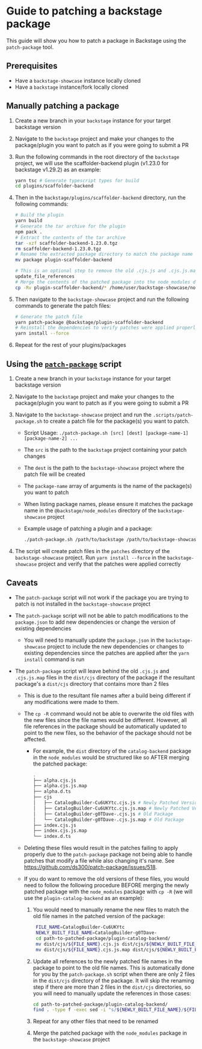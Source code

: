 # Guide to patching a backstage package

This guide will show you how to patch a package in Backstage using the `patch-package` tool.

## Prerequisites

- Have a `backstage-showcase` instance locally cloned
- Have a `backstage` instance/fork locally cloned

## Manually patching a package

1. Create a new branch in your `backstage` instance for your target backstage version
1. Navigate to the `backstage` project and make your changes to the package/plugin you want to patch as if you were going to submit a PR
1. Run the following commands in the root directory of the `backstage` project, we will use the scaffolder-backend plugin (v1.23.0 for backstage v1.29.2) as an example:

   ```bash
   yarn tsc # Generate typescript types for build
   cd plugins/scaffolder-backend
   ```

1. Then in the `backstage/plugins/scaffolder-backend` directory, run the following commands:

   ```bash
   # Build the plugin
   yarn build
   # Generate the tar archive for the plugin
   npm pack .
   # Extract the contents of the tar archive
   tar -xzf scaffolder-backend-1.23.0.tgz
   rm scaffolder-backend-1.23.0.tgz
   # Rename the extracted package directory to match the package name in the @backstage/node_modules
   mv package plugin-scaffolder-backend

   # This is an optional step to remove the old .cjs.js and .cjs.js.map files in the dist/cjs directory of the package. Please refer to the caveats section for more information
   update_file_references
   # Merge the contents of the patched package into the node_modules directory of the backstage-showcase project
   cp -Rv plugin-scaffolder-backend/* /home/user/backstage-showcase/node_modules/@backstage/plugin-scaffolder-backend
   ```

1. Then navigate to the `backstage-showcase` project and run the following commands to generate the patch files:

   ```bash
   # Generate the patch file
   yarn patch-package @backstage/plugin-scaffolder-backend
   # Reinstall the dependencies to verify patches were applied properly
   yarn install --force
   ```

1. Repeat for the rest of your plugins/packages

## Using the [`patch-package`](https://github.com/redhat-developer/rhdh/blob/main/scripts/patch-package.sh) script

1. Create a new branch in your `backstage` instance for your target backstage version
1. Navigate to the `backstage` project and make your changes to the package/plugin you want to patch as if you were going to submit a PR
1. Navigate to the `backstage-showcase` project and run the `.scripts/patch-package.sh` to create a patch file for the package(s) you want to patch.

   - Script Usage: `./patch-package.sh [src] [dest] [package-name-1] [package-name-2] ...`
   - The `src` is the path to the `backstage` project containing your patch changes
   - The `dest` is the path to the `backstage-showcase` project where the patch file will be created
   - The `package-name` array of arguments is the name of the package(s) you want to patch
   - When listing package names, please ensure it matches the package name in the `@backstage/node_modules` directory of the `backstage-showcase` project
   - Example usage of patching a plugin and a package:

     ```bash
     ./patch-package.sh /path/to/backstage /path/to/backstage-showcase @backstage/plugin-scaffolder-backend @backstage/integration
     ```

1. The script will create patch files in the `patches` directory of the `backstage-showcase` project. Run `yarn install --force` in the `backstage-showcase` project and verify that the patches were applied correctly

## Caveats

- The `patch-package` script will not work if the package you are trying to patch is not installed in the `backstage-showcase` project
- The `patch-package` script will not be able to patch modifications to the `package.json` to add new dependencies or change the version of existing dependencies
  - You will need to manually update the `package.json` in the `backstage-showcase` project to include the new dependencies or changes to existing dependencies since the patches are applied after the `yarn install` command is run
- The `patch-package` script will leave behind the old `.cjs.js` and `.cjs.js.map` files in the `dist/cjs` directory of the package if the resultant package's a `dist/cjs` directory that contains more than 2 files

  - This is due to the resultant file names after a build being different if any modifications were made to them.
  - The `cp -R` command would not be able to overwrite the old files with the new files since the file names would be different. However, all file references in the package should be automatically updated to point to the new files, so the behavior of the package should not be affected.

    - For example, the `dist` directory of the `catalog-backend` package in the `node_modules` would be structured like so AFTER merging the patched package:

      ```bash
      .
      ├── alpha.cjs.js
      ├── alpha.cjs.js.map
      ├── alpha.d.ts
      ├── cjs
      │   ├── CatalogBuilder-Cu6UKYtc.cjs.js # Newly Patched Version
      │   ├── CatalogBuilder-Cu6UKYtc.cjs.js.map # Newly Patched Version
      │   ├── CatalogBuilder-g0TDave-.cjs.js # Old Package
      │   └── CatalogBuilder-g0TDave-.cjs.js.map # Old Package
      ├── index.cjs.js
      ├── index.cjs.js.map
      └── index.d.ts
      ```

  - Deleting these files would result in the patches failing to apply properly due to the `patch-package` package not being able to handle patches that modify a file while also changing it's name. See <https://github.com/ds300/patch-package/issues/518>.
  - If you do want to remove the old versions of these files, you would need to follow the following procedure BEFORE merging the newly patched package with the `node_modules` package with `cp -R` (we will use the `plugin-catalog-backend` as an example):

    1. You would need to manually rename the new files to match the old file names in the patched version of the package:

       ```bash
        FILE_NAME=CatalogBuilder-Cu6UKYtc
        NEWLY_BUILT_FILE_NAME=CatalogBuilder-g0TDave-
        cd path-to-patched-package/plugin-catalog-backend/
        mv dist/cjs/${FILE_NAME}.cjs.js dist/cjs/${NEWLY_BUILT_FILE_NAME}.cjs.js
        mv dist/cjs/${FILE_NAME}.cjs.js.map dist/cjs/${NEWLY_BUILT_FILE_NAME}.cjs.js.map
       ```

    2. Update all references to the newly patched file names in the package to point to the old file names. This is automatically done for you by the `patch-package.sh` script when there are only 2 files in the `dist/cjs` directory of the package. It will skip the renaming step if there are more than 2 files in the `dist/cjs` directories, so you will need to manually update the references in those cases:

       ```bash
       cd path-to-patched-package/plugin-catalog-backend/
       find . -type f -exec sed -i "s/${NEWLY_BUILT_FILE_NAME}/${FILE_NAME}/g" {} \;
       ```

    3. Repeat for any other files that need to be renamed
    4. Merge the patched package with the `node_modules` package in the `backstage-showcase` project
